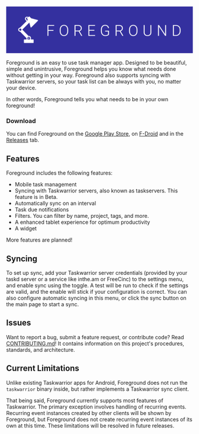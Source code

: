![Foreground Logo](docs/img/foreground.png)

Foreground is an easy to use task manager app. Designed to be beautiful, simple and unintrusive, Foreground helps you know what needs done without getting in your way. Foreground also supports syncing with Taskwarrior servers, so your task list can be always with you, no matter your device.

In other words, Foreground tells you what needs to be in your own foreground!

### Download

You can find Foreground on the [Google Play Store](https://play.google.com/store/apps/details?id=me.bgregos.brighttask), on [F-Droid](https://f-droid.org/en/packages/me.bgregos.brighttask/) and in the [Releases](https://github.com/bgregos/foreground/releases) tab.

## Features
Foreground includes the following features:
- Mobile task management
- Syncing with Taskwarrior servers, also known as taskservers. This feature is in Beta.
- Automatically sync on an interval
- Task due notifications
- Filters. You can filter by name, project, tags, and more.
- A enhanced tablet experience for optimum productivity
- A widget

More features are planned!

## Syncing
To set up sync, add your Taskwarrior server credentials (provided by your taskd server or a service like inthe.am or FreeCinc) to the settings menu, and enable sync using the toggle. A test will be run to check if the settings are valid, and the enable will stick if your configuration is correct. You can also configure automatic syncing in this menu, or click the sync button on the main page to start a sync.

## Issues
Want to report a bug, submit a feature request, or contribute code? Read [CONTRIBUTING.md](CONTRIBUTING.md)! It contains information on this project's procedures, standards, and architecture.

## Current Limitations
Unlike existing Taskwarrior apps for Android, Foreground does not run the `taskwarrior` binary inside, but rather implements a Taskwarrior sync client.

That being said, Foreground currently supports most features of Taskwarrior. The primary exception involves handling of recurring events. Recurring event instances created by other clients will be shown by Foreground, but Foreground does not create recurring event instances of its own at this time. These limitations will be resolved in future releases.
